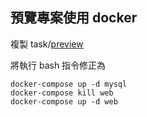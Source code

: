 預覽專案使用 docker
-------------------

複製 task/[preview](../task/preview)

將執行 bash 指令修正為

```
docker-compose up -d mysql
docker-compose kill web
docker-compose up -d web
```
